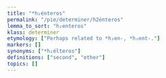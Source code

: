 ```yaml
---
title: "*h₂énteros"
permalink: "/pie/determiner/h2énteros"
lemma_to_sort: "h₂enteros"
klass: determiner
etymology: ["Perhaps related to *h₂en-, *h₂ent-."]
markers: []
synonyms: ["*h₂élteros"]
definitions: ["second", "other"]
topics: []
---
```

